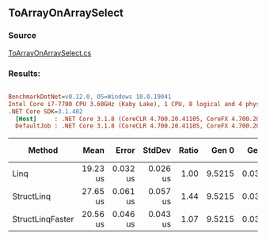 ﻿## ToArrayOnArraySelect

### Source
[ToArrayOnArraySelect.cs](../../src/StructLinq.Benchmark/ToArrayOnArraySelect.cs)

### Results:
``` ini

BenchmarkDotNet=v0.12.0, OS=Windows 10.0.19041
Intel Core i7-7700 CPU 3.60GHz (Kaby Lake), 1 CPU, 8 logical and 4 physical cores
.NET Core SDK=3.1.402
  [Host]     : .NET Core 3.1.8 (CoreCLR 4.700.20.41105, CoreFX 4.700.20.41903), X64 RyuJIT
  DefaultJob : .NET Core 3.1.8 (CoreCLR 4.700.20.41105, CoreFX 4.700.20.41903), X64 RyuJIT


```
|           Method |     Mean |    Error |   StdDev | Ratio |  Gen 0 |  Gen 1 | Gen 2 | Allocated |
|----------------- |---------:|---------:|---------:|------:|-------:|-------:|------:|----------:|
|             Linq | 19.23 us | 0.032 us | 0.026 us |  1.00 | 9.5215 | 0.0305 |     - |  39.13 KB |
|       StructLinq | 27.65 us | 0.061 us | 0.057 us |  1.44 | 9.5215 | 0.0305 |     - |  39.12 KB |
| StructLinqFaster | 20.56 us | 0.046 us | 0.043 us |  1.07 | 9.5215 | 0.0305 |     - |  39.09 KB |
